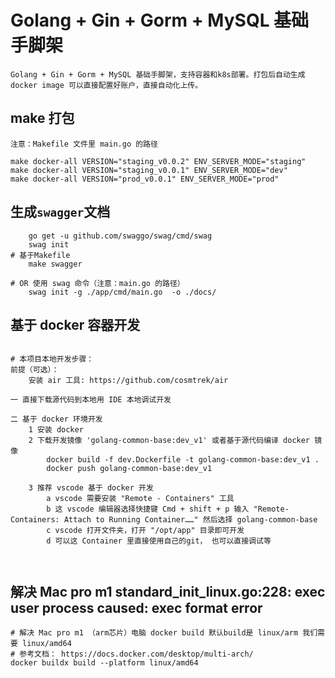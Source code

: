 # Golang + Gin + Gorm + MySQL 基础手脚架
    Golang + Gin + Gorm + MySQL 基础手脚架，支持容器和k8s部署。打包后自动生成 docker image 可以直接配置好账户，直接自动化上传。

## make 打包
    注意：Makefile 文件里 main.go 的路径

    make docker-all VERSION="staging_v0.0.2" ENV_SERVER_MODE="staging"
    make docker-all VERSION="staging_v0.0.1" ENV_SERVER_MODE="dev"
    make docker-all VERSION="prod_v0.0.1" ENV_SERVER_MODE="prod"

## 生成`swagger`文档
```
    go get -u github.com/swaggo/swag/cmd/swag
    swag init
# 基于Makefile
    make swagger

# OR 使用 swag 命令（注意：main.go 的路径）
    swag init -g ./app/cmd/main.go  -o ./docs/

```

## 基于 docker 容器开发
```text

# 本项目本地开发步骤：
前提（可选）：
    安装 air 工具: https://github.com/cosmtrek/air

一 直接下载源代码到本地用 IDE 本地调试开发

二 基于 docker 环境开发
    1 安装 docker
    2 下载开发镜像 'golang-common-base:dev_v1' 或者基于源代码编译 docker 镜像
        docker build -f dev.Dockerfile -t golang-common-base:dev_v1 .
        docker push golang-common-base:dev_v1
    
    3 推荐 vscode 基于 docker 开发
        a vscode 需要安装 "Remote - Containers" 工具
        b 这 vscode 编辑器选择快捷键 Cmd + shift + p 输入 "Remote-Containers: Attach to Running Container……" 然后选择 golang-common-base
        c vscode 打开文件夹，打开 "/opt/app" 目录即可开发
        d 可以这 Container 里直接使用自己的git， 也可以直接调试等
        
     
```

## 解决 Mac pro m1 standard_init_linux.go:228: exec user process caused: exec format error
```shell
# 解决 Mac pro m1 （arm芯片）电脑 docker build 默认build是 linux/arm 我们需要 linux/amd64
# 参考文档： https://docs.docker.com/desktop/multi-arch/
docker buildx build --platform linux/amd64
```
